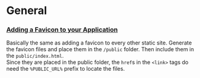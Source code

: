 # General

### [Adding a Favicon to your Application](https://serverless-stack.com/chapters/add-app-favicons.html)
Basically the same as adding a favicon to every other static site. Generate the favicon files and place them in the `/public` folder. Then include them in the `public/index.html`.  
Since they are placed in the public folder, the `href`s in the `<link>` tags do need the `%PUBLIC_URL%` prefix to locate the files.
